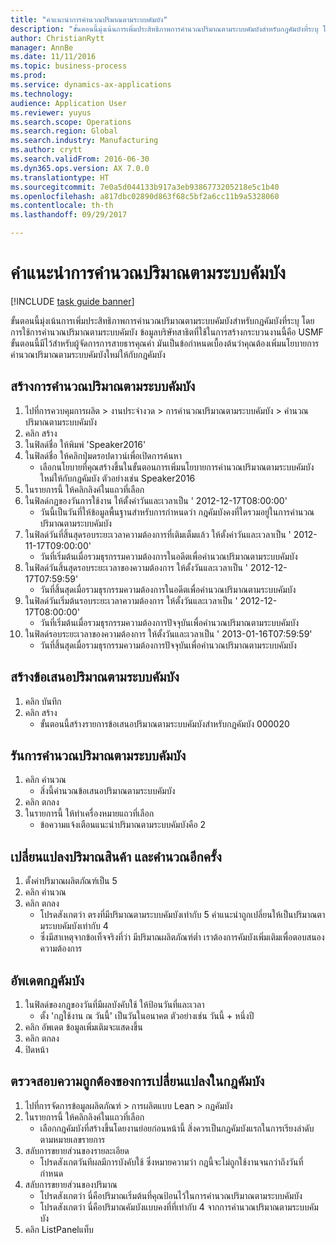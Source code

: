 ```yaml
--- 
title: "คำแนะนำการคำนวณปริมาณตามระบบคัมบัง"
description: "ขั้นตอนนี้มุ่งเน้นการเพิ่มประสิทธิภาพการคำนวณปริมาณตามระบบคัมบังสำหรับกฎคัมบังที่ระบุ โดยการใช้การคำนวณปริมาณตามระบบคัมบัง"
author: ChristianRytt
manager: AnnBe
ms.date: 11/11/2016
ms.topic: business-process
ms.prod: 
ms.service: dynamics-ax-applications
ms.technology: 
audience: Application User
ms.reviewer: yuyus
ms.search.scope: Operations
ms.search.region: Global
ms.search.industry: Manufacturing
ms.author: crytt
ms.search.validFrom: 2016-06-30
ms.dyn365.ops.version: AX 7.0.0
ms.translationtype: HT
ms.sourcegitcommit: 7e0a5d044133b917a3eb9386773205218e5c1b40
ms.openlocfilehash: a817dbc02890d863f68c5bf2a6cc11b9a5328060
ms.contentlocale: th-th
ms.lasthandoff: 09/29/2017

---
```

# <a name="calculate-kanban-quantity-suggestions"></a>คำแนะนำการคำนวณปริมาณตามระบบคัมบัง

[!INCLUDE [task guide banner](../../includes/task-guide-banner.md)]

ขั้นตอนนี้มุ่งเน้นการเพิ่มประสิทธิภาพการคำนวณปริมาณตามระบบคัมบังสำหรับกฎคัมบังที่ระบุ โดยการใช้การคำนวณปริมาณตามระบบคัมบัง ข้อมูลบริษัทสาธิตที่ใช้ในการสร้างกระบวนงานนี้คือ USMF ขั้นตอนนี้มีไว้สำหรับผู้จัดการการสายธารคุณค่า  มันเป็นข้อกำหนดเบื้องต้นว่าคุณต้องเพิ่มนโยบายการคำนวณปริมาณตามระบบคัมบังใหม่ให้กับกฎคัมบัง


## <a name="create-a-kanban-quantity-calculation"></a>สร้างการคำนวณปริมาณตามระบบคัมบัง
1. ไปที่การควบคุมการผลิต > งานประจำงวด > การคำนวณปริมาณตามระบบคัมบัง > คำนวณปริมาณตามระบบคัมบัง
2. คลิก สร้าง
3. ในฟิลด์ชื่อ ให้พิมพ์ 'Speaker2016'
4. ในฟิลด์ชื่อ ให้คลิกปุ่มดรอปดาวน์เพื่อเปิดการค้นหา
    * เลือกนโยบายที่คุณสร้างขึ้นในขั้นตอนการเพิ่มนโยบายการคำนวณปริมาณตามระบบคัมบังใหม่ให้กับกฎคัมบัง  ตัวอย่างเช่น Speaker2016  
5. ในรายการนี้ ให้คลิกลิงค์ในแถวที่เลือก
6. ในฟิลด์กฎของวันการใช้งาน ให้ตั้งค่าวันและเวลาเป็น ' 2012-12-17T08:00:00'
    * วันนี้เป็นวันที่ให้ข้อมูลพื้นฐานสำหรับการกำหนดว่า กฎคัมบังคงที่ใดรวมอยู่ในการคำนวณปริมาณตามระบบคัมบัง  
7. ในฟิลด์วันที่สิ้นสุดรอบระยะเวลาความต้องการที่เติมเต็มแล้ว ให้ตั้งค่าวันและเวลาเป็น ' 2012-11-17T09:00:00'
    * วันที่เริ่มต้นเมื่อรวมธุรกรรมความต้องการในอดีตเพื่อคำนวณปริมาณตามระบบคัมบัง  
8. ในฟิลด์วันสิ้นสุดรอบระยะเวลาของความต้องการ ให้ตั้งวันและเวลาเป็น ' 2012-12-17T07:59:59'
    * วันที่สิ้นสุดเมื่อรวมธุรกรรมความต้องการในอดีตเพื่อคำนวณปริมาณตามระบบคัมบัง  
9. ในฟิลด์วันเริ่มต้นรอบระยะเวลาความต้องการ ให้ตั้งวันและเวลาเป็น ' 2012-12-17T08:00:00'
    * วันที่เริ่มต้นเมื่อรวมธุรกรรมความต้องการปัจจุบันเพื่อคำนวณปริมาณตามระบบคัมบัง  
10. ในฟิลด์รอบระยะเวลาของความต้องการ ให้ตั้งวันและเวลาเป็น ' 2013-01-16T07:59:59'
    * วันที่สิ้นสุดเมื่อรวมธุรกรรมความต้องการปัจจุบันเพื่อคำนวณปริมาณตามระบบคัมบัง  

## <a name="generate-kanban-quantity-proposal"></a>สร้างข้อเสนอปริมาณตามระบบคัมบัง
1. คลิก บันทึก
2. คลิก สร้าง
    * ขั้นตอนนี้สร้างรายการข้อเสนอปริมาณตามระบบคัมบังสำหรับกฎคัมบัง 000020  

## <a name="run-kanban-quantity-calculation"></a>รันการคำนวณปริมาณตามระบบคัมบัง
1. คลิก คำนวณ
    * สิ่งนี้คำนวณข้อเสนอปริมาณตามระบบคัมบัง  
2. คลิก ตกลง
3. ในรายการนี้ ให้ทำเครื่องหมายแถวที่เลือก
    * ข้อความแจ้งเตือนแนะนำปริมาณตามระบบคัมบังคือ 2  

## <a name="change-product-quantity-and-calculate-again"></a>เปลี่ยนแปลงปริมาณสินค้า และคำนวณอีกครั้ง
1. ตั้งค่าปริมาณผลิตภัณฑ์เป็น 5
2. คลิก คำนวณ
3. คลิก ตกลง
    * โปรดสังเกตว่า ตรงที่มีปริมาณตามระบบคัมบังเท่ากับ 5 คำแนะนำถูกเปลี่ยนให้เป็นปริมาณตามระบบคัมบังเท่ากับ 4  
    * ซึ่งมีสาเหตุจากข้อเท็จจริงที่ว่า มีปริมาณผลิตภัณฑ์ต่ำ เราต้องการคัมบังเพิ่มเติมเพื่อตอบสนองความต้องการ  

## <a name="update-kanban-rule"></a>อัพเดตกฎคัมบัง
1. ในฟิลด์ของกฎของวันที่มีผลบังคับใช้ ให้ป้อนวันที่และเวลา
    * ตั้ง 'กฎใช้งาน ณ วันนี้' เป็นวันในอนาคต  ตัวอย่างเช่น วันนี้ + หนึ่งปี  
2. คลิก อัพเดต ข้อมูลเพิ่มเติมจะแสดงขึ้น
3. คลิก ตกลง
4. ปิดหน้า

## <a name="validate-change-on-kanban-rule"></a>ตรวจสอบความถูกต้องของการเปลี่ยนแปลงในกฎคัมบัง
1. ไปที่การจัดการข้อมูลผลิตภัณฑ์ > การผลิตแบบ Lean > กฏคัมบัง
2. ในรายการนี้ ให้คลิกลิงค์ในแถวที่เลือก
    * เลือกกฎคัมบังที่สร้างขึ้นโดยงานย่อยก่อนหน้านี้  สิ่งควรเป็นกฎคัมบังแรกในการเรียงลำดับตามหมายเลขรายการ  
3. สลับการขยายส่วนของรายละเอียด
    * โปรดสังเกตวันทีผลมีการบังคับใช้ ซึ่งหมายความว่า กฎนี้จะไม่ถูกใช้งานจนกว่าถึงวันที่กำหนด  
4. สลับการขยายส่วนของปริมาณ 
    * โปรดสังเกตว่า นี่คือปริมาณเริ่มต้นที่คุณป้อนไว้ในการคำนวณปริมาณตามระบบคัมบัง  
    * โปรดสังเกตว่า นี่คือปริมาณคัมบังแบบคงที่ที่เท่ากับ 4 จากการคำนวณปริมาณตามระบบคัมบัง  
5. คลิก ListPanelแท็บ


